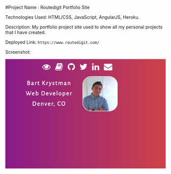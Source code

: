 #Project Name : Routedigit Portfolio Site

Technologies Used: HTML/CSS, JavaScript, AngularJS, Heroku.

Description: My portfolio project site used to show all my personal projects that I have created.

Deployed Link: ```https://www.routedigit.com/```

Screenshot:

<img src="routedigit_app.png" width="600">

